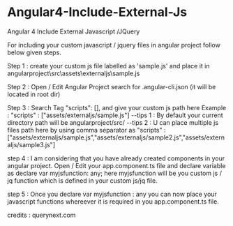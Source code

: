 # Angular4-Include-External-Js
Angular 4 Include External Javascript /JQuery 

For including your custom javascript / jquery files in angular project follow below given steps.

Step 1 : create your custom js file labelled as 'sample.js' and place it in angularproject\src\assets\externaljs\sample.js

Step 2 : Open / Edit Angular Project search for .angular-cli.json (it will be located in root dir)

Step 3 : Search Tag   "scripts": [], and give your custom js path here 
Example : "scripts" : ["assets/externaljs/sample.js"] 
--tips 1 :  By default your current directory path will be angularproject/src/
--tips 2 : U can place multiple js files path here by using comma separator as "scripts" : ["assets/externaljs/sample.js","assets/externaljs/sample2.js","assets/externaljs/sample3.js"] 

step 4 : I am considering that you have already created components in your angular project.
Open / Edit your app.component.ts file and declare variable as 
declare var myjsfunction: any;
here myjsfunction will be you custom js / jq function which is defined in your custom js/jq file.

step 5 : Once you declare var myjsfunction : any
you can now place your javascript functions whereever it is required in you app.component.ts file.



credits : querynext.com


